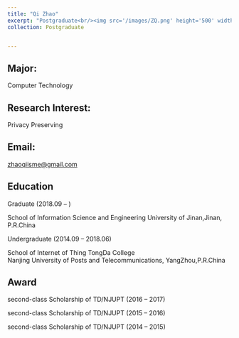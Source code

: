 ```yaml
---
title: "Qi Zhao"
excerpt: "Postgraduate<br/><img src='/images/ZQ.png' height='500' width='300'>"
collection: Postgraduate


---
```


Major:   
---
Computer Technology 


Research Interest: 
--
 Privacy Preserving 
 
 
Email:            
---
zhaoqiisme@gmail.com


Education
----
Graduate (2018.09 –  ) 

School of Information Science and Engineering 
University of Jinan,Jinan, P.R.China 

Undergraduate (2014.09 – 2018.06)   

School of Internet of Thing TongDa College  
 Nanjing University of Posts and Telecommunications, YangZhou,P.R.China  



Award
---
second-class Scholarship of TD/NJUPT (2016 – 2017)  

second-class Scholarship of TD/NJUPT (2015 – 2016) 
  
second-class Scholarship of TD/NJUPT (2014 – 2015)   

